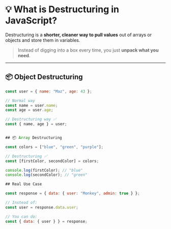 # 💡 What is Destructuring in JavaScript?

Destructuring is a **shorter, cleaner way to pull values** out of arrays or objects and store them in variables.

> Instead of digging into a box every time, you just **unpack what you need**.

---

## 📦 Object Destructuring

```js
const user = { name: "Maz", age: 43 };

// Normal way
const name = user.name;
const age = user.age;

// Destructuring way ✅
const { name, age } = user;


## 📦 Array Destructuring

const colors = ["blue", "green", "purple"];

// Destructuring ✅
const [firstColor, secondColor] = colors;

console.log(firstColor); // "blue"
console.log(secondColor); // "green"

## Real Use Case

const response = { data: { user: "Monkey", admin: true } };

// Instead of:
const user = response.data.user;

// You can do:
const { data: { user } } = response;



